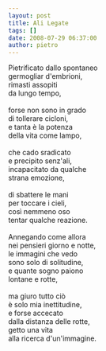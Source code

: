 ```yaml
---
layout: post
title: Ali Legate
tags: []
date: 2008-07-29 06:37:00
author: pietro
---
```

Pietrificato dallo spontaneo<br/> germogliar d'embrioni,<br/>rimasti assopiti<br/> da lungo tempo,<br/><br/>forse non sono in grado<br/> di tollerare cicloni,<br/>e tanta è la potenza<br/> della vita come lampo,<br/><br/>che cado sradicato<br/> e precipito senz'ali,<br/>incapacitato da qualche<br/> strana emozione,<br/><br/>di sbattere le mani<br/> per toccare i cieli,<br/>così nemmeno oso<br/> tentar qualche reazione.<br/><br/>Annegando come allora<br/> nei pensieri giorno e notte,<br/>le immagini che vedo<br/> sono solo di solitudine,<br/>e quante sogno paiono<br/> lontane e rotte,<br/><br/>ma giuro tutto ciò<br/> è solo mia inettitudine,<br/>e forse accecato<br/> dalla distanza delle rotte,<br/>getto una vita<br/> alla ricerca d'un'immagine.
